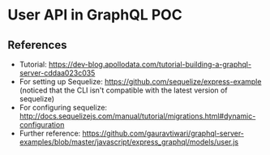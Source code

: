 # User API in GraphQL POC

## References

- Tutorial: https://dev-blog.apollodata.com/tutorial-building-a-graphql-server-cddaa023c035
- For setting up Sequelize: https://github.com/sequelize/express-example (noticed that the CLI isn't compatible with the latest version of sequelize)
- For configuring sequelize: http://docs.sequelizejs.com/manual/tutorial/migrations.html#dynamic-configuration
- Further reference: https://github.com/gauravtiwari/graphql-server-examples/blob/master/javascript/express_graphql/models/user.js
